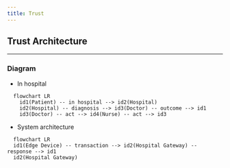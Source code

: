 ```yaml
---
title: Trust
---
```


## Trust Architecture

-----

### Diagram

- In hospital

```mermaid
  flowchart LR
    id1(Patient) -- in hospital --> id2(Hospital)
    id2(Hospital) -- diagnosis --> id3(Doctor) -- outcome --> id1
    id3(Doctor) -- act --> id4(Nurse) -- act --> id3
```

- System architecture

```mermaid
  flowchart LR
  id1(Edge Device) -- transaction --> id2(Hospital Gateway) -- response --> id1
  id2(Hospital Gateway)
```
